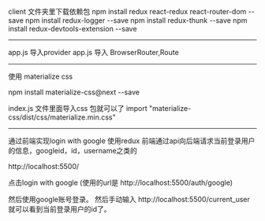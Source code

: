 
client 文件夹里下载依赖包
npm install redux react-redux react-router-dom --save
npm install redux-logger --save
npm install redux-thunk --save
npm install redux-devtools-extension --save 


------------------------------------------------------------------
app.js 导入provider
app.js 导入 BrowserRouter,Route

-------------------------------------------------------------------
使用 materialize css

npm install materialize-css@next --save

index.js 文件里面导入css 包就可以了 import "materialize-css/dist/css/materialize.min.css"


------------------------------------------------------------------
通过前端实现login with google
使用redux 前端通过api向后端请求当前登录用户的信息，googleid，id，username之类的 


http://localhost:5500/

点击login with google (使用的url是 http://localhost:5500/auth/google)

然后使用google账号登录。
然后手动输入 http://localhost:5500/current_user 就可以看到当前登录用户的id了。


